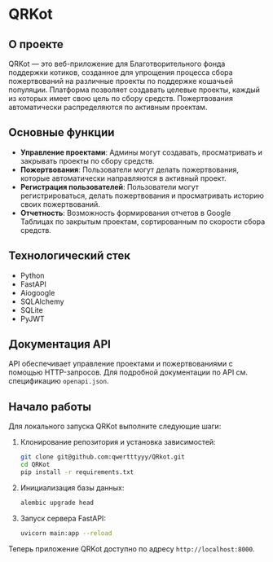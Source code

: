 # QRKot

## О проекте
QRKot — это веб-приложение для Благотворительного фонда поддержки котиков, созданное для упрощения процесса сбора пожертвований на различные проекты по поддержке кошачьей популяции. Платформа позволяет создавать целевые проекты, каждый из которых имеет свою цель по сбору средств. Пожертвования автоматически распределяются по активным проектам.

## Основные функции
- **Управление проектами**: Админы могут создавать, просматривать и закрывать проекты по сбору средств.
- **Пожертвования**: Пользователи могут делать пожертвования, которые автоматически направляются в активный проект.
- **Регистрация пользователей**: Пользователи могут регистрироваться, делать пожертвования и просматривать историю своих пожертвований.
- **Отчетность**: Возможность формирования отчетов в Google Таблицах по закрытым проектам, сортированным по скорости сбора средств.

## Технологический стек
- Python
- FastAPI
- Aiogoogle
- SQLAlchemy
- SQLite
- PyJWT

## Документация API
API обеспечивает управление проектами и пожертвованиями с помощью HTTP-запросов. Для подробной документации по API см. спецификацию `openapi.json`.

## Начало работы
Для локального запуска QRKot выполните следующие шаги:

1. Клонирование репозитория и установка зависимостей:
    ```bash
    git clone git@github.com:qwertttyyy/QRkot.git 
    cd QRKot
    pip install -r requirements.txt
    ```

2. Инициализация базы данных:
    ```bash
    alembic upgrade head
    ```

3. Запуск сервера FastAPI:
    ```bash
    uvicorn main:app --reload
    ```

Теперь приложение QRKot доступно по адресу `http://localhost:8000`.

